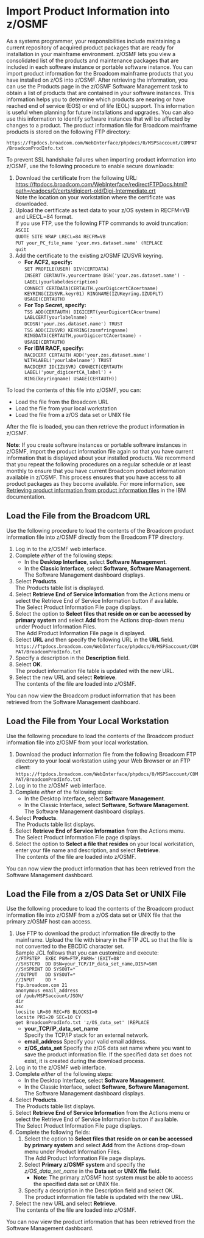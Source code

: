 # Import Product Information into z/OSMF

As a systems programmer, your responsibilities include maintaining a current repository of acquired product packages that are ready for installation in your mainframe environment. z/OSMF lets you view a consolidated list of the products and maintenance packages that are included in each software instance or portable software instance. You can import product information for the Broadcom mainframe products that you have installed on z/OS into z/OSMF. After retrieving the information, you can use the Products page in the z/OSMF Software Management task to obtain a list of products that are contained in your software instances. This information helps you to determine which products are nearing or have reached end of service (EOS) or end of life (EOL) support. This information is useful when planning for future installations and upgrades. You can also use this information to identify software instances that will be affected by changes to a product. The product information file for Broadcom mainframe products is stored on the following FTP directory:

`https://ftpdocs.broadcom.com/WebInterface/phpdocs/0/MSPSaccount/COMPAT/BroadcomProdInfo.txt`

To prevent SSL handshake failures when importing product information into z/OSMF, use the following procedure to enable secure downloads:

1. Download the certificate from the following URL:  
https://ftpdocs.broadcom.com/WebInterface/redirectFTPDocs.html?path=/cadocs/0/certs/digicert-old/Digi-Intermediate.crt  
Note the location on your workstation where the certificate was downloaded.
2. Upload the certificate as text data to your z/OS system in RECFM=VB and LRECL=84 format.  
If you use FTP, use the following FTP commands to avoid truncation:  
`ASCII`  
`QUOTE SITE WRAP LRECL=84 RECFM=VB`  
`PUT your_PC_file_name 'your.mvs.dataset.name' (REPLACE`  
`quit`
3. Add the certificate to the existing z/OSMF IZUSVR keyring.
    - **For ACF2, specify:**  
    `SET PROFILE(USER) DIV(CERTDATA)`  
    `INSERT CERTAUTH.yourcertname DSN('your.zos.dataset.name') -`  
    `LABEL(yourlabeldescription)`  
    `CONNECT CERTDATA(CERTAUTH.yourDigicertCAcertname) KEYRING(IZUSVR.keyr01) RINGNAME(IZUKeyring.IZUDFLT) USAGE(CERTAUTH)`
    - **For Top Secret, specify:**  
    `TSS ADD(CERTAUTH) DIGICERT(yourDigicertCAcertname) LABLCERT(yourlabelname) - `  
    `DCDSN('your.zos.dataset.name') TRUST`  
    `TSS ADD(IZUSVR) KEYRING(zosmfringname) RINGDATA(CERTAUTH,yourDigicertCAcertname) - `  
    `USAGE(CERTAUTH)`
    - **For IBM RACF, specify:**  
    `RACDCERT CERTAUTH ADD('your.zos.dataset.name') WITHLABEL('yourlabelname') TRUST`  
    `RACDCERT ID(IZUSVR) CONNECT(CERTAUTH LABEL('your_digicertCA_label') +`  
    `RING(keyringname) USAGE(CERTAUTH))`

To load the contents of this file into z/OSMF, you can:
- Load the file from the Broadcom URL
- Load the file from your local workstation
- Load the file from a z/OS data set or UNIX file

After the file is loaded, you can then retrieve the product information in z/OSMF.

**Note**: If you create software instances or portable software instances in z/OSMF, import the product information file again so that you have current information that is displayed about your installed products. We recommend that you repeat the following procedures on a regular schedule or at least monthly to ensure that you have current Broadcom product information available in z/OSMF. This process ensures that you have access to all product packages as they become available. For more information, see [Retrieving product information from product information files](https://www.ibm.com/docs/en/zos/2.4.0?topic=information-retrieving-product-from-product-files) in the IBM documentation.

## Load the File from the Broadcom URL

Use the following procedure to load the contents of the Broadcom product information file into z/OSMF directly from the Broadcom FTP directory.

1. Log in to the z/OSMF web interface.  
2. Complete *either* of the following steps:
    - In the **Desktop Interface**, select **Software Management**.
    - In the **Classic Interface**, select **Software**, **Software Management**.  
    The Software Management dashboard displays.
3. Select **Products**.  
The Products table list is displayed.
4. Select **Retrieve End of Service Information** from the Actions menu or select the Retrieve End of Service Information button if available.  
The Select Product Information File page displays.
5. Select the option to **Select files that reside on or can be accessed by primary system** and select **Add** from the Actions drop-down menu under Product Information Files.  
The Add Product Information File page is displayed.
6. Select **URL** and then specify the following URL in the **URL** field.  
`https://ftpdocs.broadcom.com/WebInterface/phpdocs/0/MSPSaccount/COMPAT/BroadcomProdInfo.txt`
7. Specify a description in the **Description** field.
8. Select **OK**.  
The product information file table is updated with the new URL.
9. Select the new URL and select **Retrieve**.  
The contents of the file are loaded into z/OSMF.

You can now view the Broadcom product information that has been retrieved from the Software Management dashboard.

## Load the File from Your Local Workstation

Use the following procedure to load the contents of the Broadcom product information file into z/OSMF from your local workstation.

1. Download the product information file from the following Broadcom FTP directory to your local workstation using your Web Browser or an FTP client:  
`https://ftpdocs.broadcom.com/WebInterface/phpdocs/0/MSPSaccount/COMPAT/BroadcomProdInfo.txt`
2. Log in to the z/OSMF web interface.
3. Complete *either* of the following steps:
    - In the Desktop Interface, select **Software Management**.
    - In the Classic Interface, select **Software**, **Software Management**.  
    The Software Management dashboard displays.
4. Select **Products**.  
The Products table list displays.
5. Select **Retrieve End of Service Information** from the Actions menu.  
The Select Product Information File page displays.
6. Select the option to **Select a file that resides** on your local workstation, enter your file name and description, and select **Retrieve**.  
The contents of the file are loaded into z/OSMF.

You can now view the product information that has been retrieved from the Software Management dashboard.

## Load the File from a z/OS Data Set or UNIX File

Use the following procedure to load the contents of the Broadcom product information file into z/OSMF from a z/OS data set or UNIX file that the primary z/OSMF host can access.

1. Use FTP to download the product information file directly to the mainframe. Upload the file with binary in the FTP JCL so that the file is not converted to the EBCDIC character set.  
Sample JCL follows that you can customize and execute:  
`//FTPSTEP  EXEC PGM=FTP,PARM='(EXIT=08'`  
`//SYSTCPD  DD DSN=your_TCP/IP_data_set_name,DISP=SHR`  
`//SYSPRINT DD SYSOUT=*`     
`//OUTPUT   DD SYSOUT=*`  
`//INPUT    DD *`   
`ftp.broadcom.com 21`   
`anonymous email_address`   
`cd /pub/MSPSaccount/JSON/`   
`dir`   
`asc`   
`locsite LR=80 REC=FB BLOCKSI=0`   
`locsite PRI=20 SEC=10 CY`   
`get BroadcomProdInfo.txt 'z/OS_data_set' (REPLACE`  
    - **your_TCP/IP_data_set_name**  
    Specify the TCP/IP stack for an external network.
    - **email_address**
    Specify your valid email address.
    - **z/OS_data_set**
    Specify the z/OS data set name where you want to save the product information file. If the specified data set does not exist, it is created during the download process.
2. Log in to the z/OSMF web interface.
3. Complete *either* of the following steps:  
    - In the Desktop Interface, select **Software Management**.
    - In the Classic Interface, select **Software**, **Software Management**.  
The Software Management dashboard displays.
4. Select **Products**.  
The Products table list displays.
5. Select **Retrieve End of Service Information** from the Actions menu or select the Retrieve End of Service Information button if available.  
The Select Product Information File page displays.
6. Complete the following fields:
    1. Select the option to **Select files that reside on or can be accessed by primary system** and select **Add** from the Actions drop-down menu under Product Information Files.  
    The Add Product Information File page displays.
    2. Select **Primary z/OSMF system** and specify the *z/OS_data_set_name* in the **Data set** or **UNIX file** field.  
        - **Note**: The primary z/OSMF host system must be able to access the specified data set or UNIX file.
    3. Specify a description in the Description field and select OK.  
    The product information file table is updated with the new URL.
7. Select the new URL and select **Retrieve**.  
The contents of the file are loaded into z/OSMF.

You can now view the product information that has been retrieved from the Software Management dashboard.
